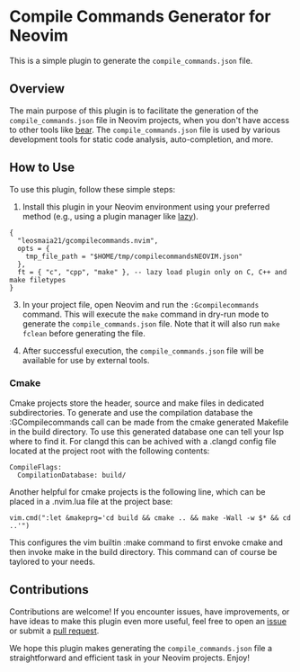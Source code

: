 # Compile Commands Generator for Neovim

This is a simple plugin to generate the `compile_commands.json` file.

## Overview

The main purpose of this plugin is to facilitate the generation of the `compile_commands.json` file in Neovim projects, when you don't have access to other tools like [bear](https://github.com/rizsotto/Bear). The `compile_commands.json` file is used by various development tools for static code analysis, auto-completion, and more.

## How to Use

To use this plugin, follow these simple steps:

1. Install this plugin in your Neovim environment using your preferred method (e.g., using a plugin manager like [lazy](https://github.com/folke/lazy.nvim)).
```
{
  "leosmaia21/gcompilecommands.nvim",
  opts = {
    tmp_file_path = "$HOME/tmp/compilecommandsNEOVIM.json"
  },
  ft = { "c", "cpp", "make" }, -- lazy load plugin only on C, C++ and make filetypes
}
```
3. In your project file, open Neovim and run the `:Gcompilecommands` command. This will execute the `make` command in dry-run mode to generate the `compile_commands.json` file. Note that it will also run `make fclean` before generating the file.

4. After successful execution, the `compile_commands.json` file will be available for use by external tools.

### Cmake

Cmake projects store the header, source and make files in dedicated subdirectories. To generate and use the compilation database the :GCompilecommands call can be made from the cmake generated Makefile in the build directory. 
To use this generated database one can tell your lsp where to find it. For clangd this can be achived with a .clangd config file located at the project root with the following contents:
```
CompileFlags:
  CompilationDatabase: build/
```
Another helpful for cmake projects is the following line, which can be placed in a .nvim.lua file at the project base:
```
vim.cmd(":let &makeprg='cd build && cmake .. && make -Wall -w $* && cd ..'")
```
This configures the vim builtin :make command to first envoke cmake and then invoke make in the build directory. This command can of course be taylored to your needs.

## Contributions

Contributions are welcome! If you encounter issues, have improvements, or have ideas to make this plugin even more useful, feel free to open an [issue](https://github.com/leosmaia21/gcompilecommands.nvim/issues) or submit a [pull request](https://github.com/leosmaia21/gcompilecommands.nvim/pulls).

We hope this plugin makes generating the `compile_commands.json` file a straightforward and efficient task in your Neovim projects. Enjoy!
